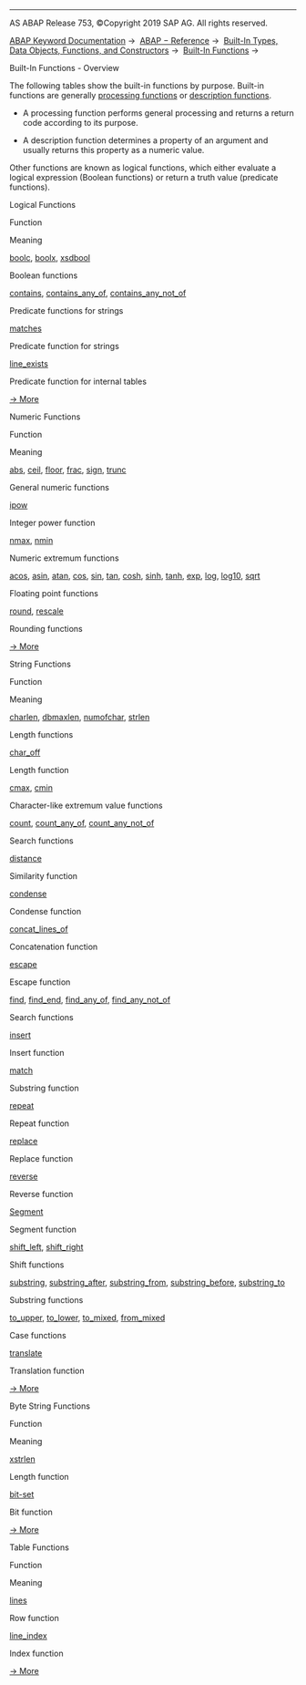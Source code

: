   

* * *

AS ABAP Release 753, ©Copyright 2019 SAP AG. All rights reserved.

[ABAP Keyword Documentation](https://help.sap.com/doc/abapdocu_753_index_htm/7.53/en-US/abenabap.htm) →  [ABAP − Reference](https://help.sap.com/doc/abapdocu_753_index_htm/7.53/en-US/abenabap_reference.htm) →  [Built-In Types, Data Objects, Functions, and Constructors](https://help.sap.com/doc/abapdocu_753_index_htm/7.53/en-US/abenbuilt_in.htm) →  [Built-In Functions](https://help.sap.com/doc/abapdocu_753_index_htm/7.53/en-US/abenbuilt_in_functions.htm) → 

Built-In Functions - Overview

The following tables show the built-in functions by purpose. Built-in functions are generally [processing functions](https://help.sap.com/doc/abapdocu_753_index_htm/7.53/en-US/abenprocess_function_glosry.htm "Glossary Entry") or [description functions](https://help.sap.com/doc/abapdocu_753_index_htm/7.53/en-US/abendescription_function_glosry.htm "Glossary Entry").

-   A processing function performs general processing and returns a return code according to its purpose.

-   A description function determines a property of an argument and usually returns this property as a numeric value.

Other functions are known as logical functions, which either evaluate a logical expression (Boolean functions) or return a truth value (predicate functions).

Logical Functions

Function

Meaning

[boolc](https://help.sap.com/doc/abapdocu_753_index_htm/7.53/en-US/abenboole_functions.htm), [boolx](https://help.sap.com/doc/abapdocu_753_index_htm/7.53/en-US/abenboole_functions.htm), [xsdbool](https://help.sap.com/doc/abapdocu_753_index_htm/7.53/en-US/abenboole_functions.htm)

Boolean functions

[contains](https://help.sap.com/doc/abapdocu_753_index_htm/7.53/en-US/abencontains_functions.htm), [contains\_any\_of](https://help.sap.com/doc/abapdocu_753_index_htm/7.53/en-US/abencontains_functions.htm), [contains\_any\_not\_of](https://help.sap.com/doc/abapdocu_753_index_htm/7.53/en-US/abencontains_functions.htm)

Predicate functions for strings

[matches](https://help.sap.com/doc/abapdocu_753_index_htm/7.53/en-US/abenmatches_functions.htm)

Predicate function for strings

[line\_exists](https://help.sap.com/doc/abapdocu_753_index_htm/7.53/en-US/abenline_exists_function.htm)

Predicate function for internal tables

[→ More](https://help.sap.com/doc/abapdocu_753_index_htm/7.53/en-US/abenlogic_functions.htm)

Numeric Functions

Function

Meaning

[abs](https://help.sap.com/doc/abapdocu_753_index_htm/7.53/en-US/abennumerical_functions.htm), [ceil](https://help.sap.com/doc/abapdocu_753_index_htm/7.53/en-US/abennumerical_functions.htm), [floor](https://help.sap.com/doc/abapdocu_753_index_htm/7.53/en-US/abennumerical_functions.htm), [frac](https://help.sap.com/doc/abapdocu_753_index_htm/7.53/en-US/abennumerical_functions.htm), [sign](https://help.sap.com/doc/abapdocu_753_index_htm/7.53/en-US/abennumerical_functions.htm), [trunc](https://help.sap.com/doc/abapdocu_753_index_htm/7.53/en-US/abennumerical_functions.htm)

General numeric functions

[ipow](https://help.sap.com/doc/abapdocu_753_index_htm/7.53/en-US/abenpower_function.htm)

Integer power function

[nmax](https://help.sap.com/doc/abapdocu_753_index_htm/7.53/en-US/abennmax_nmin_functions.htm), [nmin](https://help.sap.com/doc/abapdocu_753_index_htm/7.53/en-US/abennmax_nmin_functions.htm)

Numeric extremum functions

[acos](https://help.sap.com/doc/abapdocu_753_index_htm/7.53/en-US/abenfloating_point_functions.htm), [asin](https://help.sap.com/doc/abapdocu_753_index_htm/7.53/en-US/abenfloating_point_functions.htm), [atan](https://help.sap.com/doc/abapdocu_753_index_htm/7.53/en-US/abenfloating_point_functions.htm), [cos](https://help.sap.com/doc/abapdocu_753_index_htm/7.53/en-US/abenfloating_point_functions.htm), [sin](https://help.sap.com/doc/abapdocu_753_index_htm/7.53/en-US/abenfloating_point_functions.htm), [tan](https://help.sap.com/doc/abapdocu_753_index_htm/7.53/en-US/abenfloating_point_functions.htm), [cosh](https://help.sap.com/doc/abapdocu_753_index_htm/7.53/en-US/abenfloating_point_functions.htm), [sinh](https://help.sap.com/doc/abapdocu_753_index_htm/7.53/en-US/abenfloating_point_functions.htm), [tanh](https://help.sap.com/doc/abapdocu_753_index_htm/7.53/en-US/abenfloating_point_functions.htm), [exp](https://help.sap.com/doc/abapdocu_753_index_htm/7.53/en-US/abenfloating_point_functions.htm), [log](https://help.sap.com/doc/abapdocu_753_index_htm/7.53/en-US/abenfloating_point_functions.htm), [log10](https://help.sap.com/doc/abapdocu_753_index_htm/7.53/en-US/abenfloating_point_functions.htm), [sqrt](https://help.sap.com/doc/abapdocu_753_index_htm/7.53/en-US/abenfloating_point_functions.htm)

Floating point functions

[round](https://help.sap.com/doc/abapdocu_753_index_htm/7.53/en-US/abendec_floating_point_functions.htm), [rescale](https://help.sap.com/doc/abapdocu_753_index_htm/7.53/en-US/abendec_floating_point_functions.htm)

Rounding functions

[→ More](https://help.sap.com/doc/abapdocu_753_index_htm/7.53/en-US/abenmathematical_functions.htm)

String Functions

Function

Meaning

[charlen](https://help.sap.com/doc/abapdocu_753_index_htm/7.53/en-US/abenlength_functions.htm), [dbmaxlen](https://help.sap.com/doc/abapdocu_753_index_htm/7.53/en-US/abenlength_functions.htm), [numofchar](https://help.sap.com/doc/abapdocu_753_index_htm/7.53/en-US/abenlength_functions.htm), [strlen](https://help.sap.com/doc/abapdocu_753_index_htm/7.53/en-US/abenlength_functions.htm)

Length functions

[char\_off](https://help.sap.com/doc/abapdocu_753_index_htm/7.53/en-US/abenlength_functions_args.htm)

Length function

[cmax](https://help.sap.com/doc/abapdocu_753_index_htm/7.53/en-US/abencmax_cmin_functions.htm), [cmin](https://help.sap.com/doc/abapdocu_753_index_htm/7.53/en-US/abencmax_cmin_functions.htm)

Character-like extremum value functions

[count](https://help.sap.com/doc/abapdocu_753_index_htm/7.53/en-US/abencount_functions.htm), [count\_any\_of](https://help.sap.com/doc/abapdocu_753_index_htm/7.53/en-US/abencount_functions.htm), [count\_any\_not\_of](https://help.sap.com/doc/abapdocu_753_index_htm/7.53/en-US/abencount_functions.htm)

Search functions

[distance](https://help.sap.com/doc/abapdocu_753_index_htm/7.53/en-US/abendistance_functions.htm)

Similarity function

[condense](https://help.sap.com/doc/abapdocu_753_index_htm/7.53/en-US/abencondense_functions.htm)

Condense function

[concat\_lines\_of](https://help.sap.com/doc/abapdocu_753_index_htm/7.53/en-US/abenconcatenation_functions.htm)

Concatenation function

[escape](https://help.sap.com/doc/abapdocu_753_index_htm/7.53/en-US/abenescape_functions.htm)

Escape function

[find](https://help.sap.com/doc/abapdocu_753_index_htm/7.53/en-US/abensearch_functions.htm), [find\_end](https://help.sap.com/doc/abapdocu_753_index_htm/7.53/en-US/abensearch_functions.htm), [find\_any\_of](https://help.sap.com/doc/abapdocu_753_index_htm/7.53/en-US/abensearch_functions.htm), [find\_any\_not\_of](https://help.sap.com/doc/abapdocu_753_index_htm/7.53/en-US/abensearch_functions.htm)

Search functions

[insert](https://help.sap.com/doc/abapdocu_753_index_htm/7.53/en-US/abeninsert_functions.htm)

Insert function

[match](https://help.sap.com/doc/abapdocu_753_index_htm/7.53/en-US/abenmatch_functions.htm)

Substring function

[repeat](https://help.sap.com/doc/abapdocu_753_index_htm/7.53/en-US/abenrepeat_functions.htm)

Repeat function

[replace](https://help.sap.com/doc/abapdocu_753_index_htm/7.53/en-US/abenreplace_functions.htm)

Replace function

[reverse](https://help.sap.com/doc/abapdocu_753_index_htm/7.53/en-US/abenreverse_functions.htm)

Reverse function

[Segment](https://help.sap.com/doc/abapdocu_753_index_htm/7.53/en-US/abensegment_functions.htm)

Segment function

[shift\_left](https://help.sap.com/doc/abapdocu_753_index_htm/7.53/en-US/abenshift_functions.htm), [shift\_right](https://help.sap.com/doc/abapdocu_753_index_htm/7.53/en-US/abenshift_functions.htm)

Shift functions

[substring](https://help.sap.com/doc/abapdocu_753_index_htm/7.53/en-US/abensubstring_functions.htm), [substring\_after](https://help.sap.com/doc/abapdocu_753_index_htm/7.53/en-US/abensubstring_functions.htm), [substring\_from](https://help.sap.com/doc/abapdocu_753_index_htm/7.53/en-US/abensubstring_functions.htm), [substring\_before](https://help.sap.com/doc/abapdocu_753_index_htm/7.53/en-US/abensubstring_functions.htm), [substring\_to](https://help.sap.com/doc/abapdocu_753_index_htm/7.53/en-US/abensubstring_functions.htm)

Substring functions

[to\_upper](https://help.sap.com/doc/abapdocu_753_index_htm/7.53/en-US/abencase_functions.htm), [to\_lower](https://help.sap.com/doc/abapdocu_753_index_htm/7.53/en-US/abencase_functions.htm), [to\_mixed](https://help.sap.com/doc/abapdocu_753_index_htm/7.53/en-US/abencase_functions.htm), [from\_mixed](https://help.sap.com/doc/abapdocu_753_index_htm/7.53/en-US/abencase_functions.htm)

Case functions

[translate](https://help.sap.com/doc/abapdocu_753_index_htm/7.53/en-US/abentranslate_functions.htm)

Translation function

[→ More](https://help.sap.com/doc/abapdocu_753_index_htm/7.53/en-US/abenstring_functions.htm)

Byte String Functions

Function

Meaning

[xstrlen](https://help.sap.com/doc/abapdocu_753_index_htm/7.53/en-US/abendescriptive_functions_binary.htm)

Length function

[bit-set](https://help.sap.com/doc/abapdocu_753_index_htm/7.53/en-US/abenbit_functions.htm)

Bit function

[→ More](https://help.sap.com/doc/abapdocu_753_index_htm/7.53/en-US/abenbinary_functions.htm)

Table Functions

Function

Meaning

[lines](https://help.sap.com/doc/abapdocu_753_index_htm/7.53/en-US/abendescriptive_functions_table.htm)

Row function

[line\_index](https://help.sap.com/doc/abapdocu_753_index_htm/7.53/en-US/abenline_index_function.htm)

Index function

[→ More](https://help.sap.com/doc/abapdocu_753_index_htm/7.53/en-US/abentable_functions.htm)